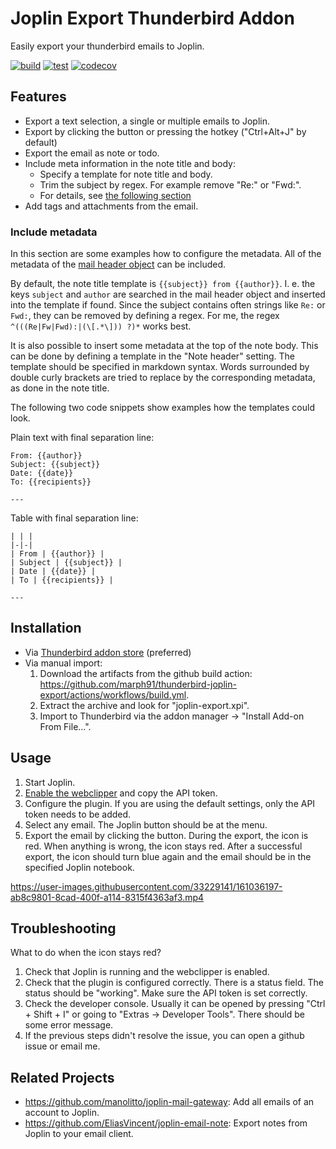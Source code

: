 # Joplin Export Thunderbird Addon

Easily export your thunderbird emails to Joplin.

[![build](https://github.com/marph91/thunderbird-joplin-export/actions/workflows/build.yml/badge.svg)](https://github.com/marph91/thunderbird-joplin-export/actions/workflows/build.yml)
[![test](https://github.com/marph91/thunderbird-joplin-export/actions/workflows/test.yml/badge.svg)](https://github.com/marph91/thunderbird-joplin-export/actions/workflows/test.yml)
[![codecov](https://codecov.io/gh/marph91/thunderbird-joplin-export/branch/master/graph/badge.svg?token=YZYEW7C1VM)](https://codecov.io/gh/marph91/thunderbird-joplin-export)

## Features

- Export a text selection, a single or multiple emails to Joplin.
- Export by clicking the button or pressing the hotkey ("Ctrl+Alt+J" by default)
- Export the email as note or todo.
- Include meta information in the note title and body:
  - Specify a template for note title and body.
  - Trim the subject by regex. For example remove "Re:" or "Fwd:".
  - For details, see [the following section](#include-metadata)
- Add tags and attachments from the email.

### Include metadata

In this section are some examples how to configure the metadata. All of the metadata of the [mail header object](https://webextension-api.thunderbird.net/en/latest/messages.html#messages-messageheader) can be included.

By default, the note title template is `{{subject}} from {{author}}`. I. e. the keys `subject` and `author` are searched in the mail header object and inserted into the template if found. Since the subject contains often strings like `Re:` or `Fwd:`, they can be removed by defining a regex. For me, the regex `^(((Re|Fw|Fwd):|(\[.*\])) ?)*` works best.

It is also possible to insert some metadata at the top of the note body. This can be done by defining a template in the "Note header" setting. The template should be specified in markdown syntax. Words surrounded by double curly brackets are tried to replace by the corresponding metadata, as done in the note title.

The following two code snippets show examples how the templates could look.

Plain text with final separation line:

```text
From: {{author}}
Subject: {{subject}}
Date: {{date}}
To: {{recipients}}

---

```

Table with final separation line:

```text
| | |
|-|-|
| From | {{author}} |
| Subject | {{subject}} |
| Date | {{date}} |
| To | {{recipients}} |

---

```

## Installation

- Via [Thunderbird addon store](https://addons.thunderbird.net/en/thunderbird/addon/joplin-export/) (preferred)
- Via manual import:
  1. Download the artifacts from the github build action: <https://github.com/marph91/thunderbird-joplin-export/actions/workflows/build.yml>.
  2. Extract the archive and look for "joplin-export.xpi".
  3. Import to Thunderbird via the addon manager -> "Install Add-on From File...".

## Usage

1. Start Joplin.
2. [Enable the webclipper](https://joplinapp.org/clipper/) and copy the API token.
3. Configure the plugin. If you are using the default settings, only the API token needs to be added.
4. Select any email. The Joplin button should be at the menu.
5. Export the email by clicking the button. During the export, the icon is red. When anything is wrong, the icon stays red. After a successful export, the icon should turn blue again and the email should be in the specified Joplin notebook.

<https://user-images.githubusercontent.com/33229141/161036197-ab8c9801-8cad-400f-a114-8315f4363af3.mp4>

## Troubleshooting

What to do when the icon stays red?

1. Check that Joplin is running and the webclipper is enabled.
2. Check that the plugin is configured correctly. There is a status field. The status should be "working". Make sure the API token is set correctly.
3. Check the developer console. Usually it can be opened by pressing "Ctrl + Shift + I" or going to "Extras -> Developer Tools". There should be some error message.
4. If the previous steps didn't resolve the issue, you can open a github issue or email me.

## Related Projects

- <https://github.com/manolitto/joplin-mail-gateway>: Add all emails of an account to Joplin.
- <https://github.com/EliasVincent/joplin-email-note>: Export notes from Joplin to your email client.
